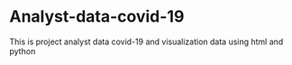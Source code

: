 # Analyst-data-covid-19
This is project analyst data covid-19 and visualization data using html and python
